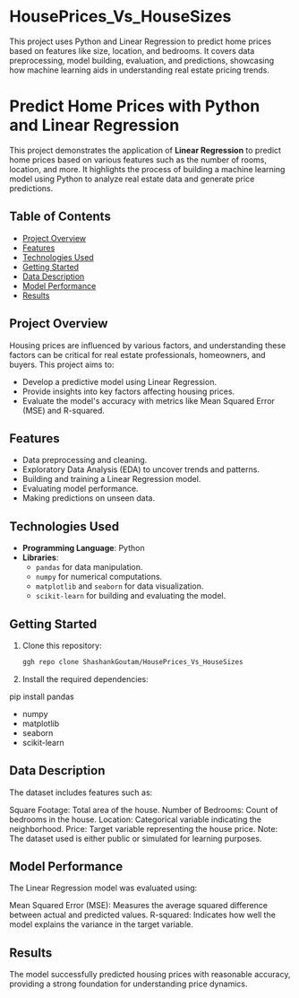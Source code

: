 # HousePrices_Vs_HouseSizes
This project uses Python and Linear Regression to predict home prices based on features like size, location, and bedrooms. It covers data preprocessing, model building, evaluation, and predictions, showcasing how machine learning aids in understanding real estate pricing trends.

# Predict Home Prices with Python and Linear Regression

This project demonstrates the application of **Linear Regression** to predict home prices based on various features such as the number of rooms, location, and more. It highlights the process of building a machine learning model using Python to analyze real estate data and generate price predictions.

## Table of Contents
- [Project Overview](#project-overview)
- [Features](#features)
- [Technologies Used](#technologies-used)
- [Getting Started](#getting-started)
- [Data Description](#data-description)
- [Model Performance](#model-performance)
- [Results](#results)
  
## Project Overview
Housing prices are influenced by various factors, and understanding these factors can be critical for real estate professionals, homeowners, and buyers. This project aims to:
- Develop a predictive model using Linear Regression.
- Provide insights into key factors affecting housing prices.
- Evaluate the model's accuracy with metrics like Mean Squared Error (MSE) and R-squared.

## Features
- Data preprocessing and cleaning.
- Exploratory Data Analysis (EDA) to uncover trends and patterns.
- Building and training a Linear Regression model.
- Evaluating model performance.
- Making predictions on unseen data.

## Technologies Used
- **Programming Language**: Python
- **Libraries**:
  - `pandas` for data manipulation.
  - `numpy` for numerical computations.
  - `matplotlib` and `seaborn` for data visualization.
  - `scikit-learn` for building and evaluating the model.

## Getting Started
1. Clone this repository:
   ```bash
   ggh repo clone ShashankGoutam/HousePrices_Vs_HouseSizes
   
2. Install the required dependencies:
   
  pip install pandas 
  - numpy
  - matplotlib
  - seaborn
  - scikit-learn

## Data Description
The dataset includes features such as:

Square Footage: Total area of the house.
Number of Bedrooms: Count of bedrooms in the house.
Location: Categorical variable indicating the neighborhood.
Price: Target variable representing the house price.
Note: The dataset used is either public or simulated for learning purposes.

## Model Performance
The Linear Regression model was evaluated using:

Mean Squared Error (MSE): Measures the average squared difference between actual and predicted values.
R-squared: Indicates how well the model explains the variance in the target variable.

## Results
The model successfully predicted housing prices with reasonable accuracy, providing a strong foundation for understanding price dynamics.

